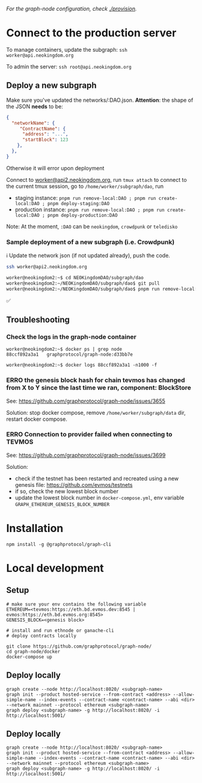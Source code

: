 *For the graph-node configuration, check [./provision](./provision.md).*

# Connect to the production server

To manage containers, update the subgraph: `ssh worker@api.neokingdom.org`

To admin the server: `ssh root@api.neokingdom.org`

## Deploy a new subgraph

Make sure you've updated the networks/:DAO.json. **Attention**: the shape of the JSON **needs** to be:

```JSON
{
  "networkName": {
     "ContractName": {
      "address": "...",
      "startBlock": 123
    },
  },
}
```

Otherwise it will error upon deployment

Connect to worker@api2.neokingdom.org, run `tmux attach` to connect to the current tmux session, go to `/home/worker/subgraph/dao`, run 

- staging instance: `pnpm run remove-local:DAO ; pnpm run create-local:DAO ; pnpm deploy-staging:DAO`
- production instance: `pnpm run remove-local:DAO ; pnpm run create-local:DAO ; pnpm deploy-production:DAO`

Note: At the moment, `:DAO` can be `neokingdom`, `crowdpunk` or `teledisko`

### Sample deployment of a new subgraph (i.e. Crowdpunk)

ℹ️ Update the network json (if not updated already), push the code.

```bash
ssh worker@api2.neokingdom.org

worker@neokingdom2:~$ cd NEOKingdomDAO/subgraph/dao
worker@neokingdom2:~/NEOKingdomDAO/subgraph/dao$ git pull
worker@neokingdom2:~/NEOKingdomDAO/subgraph/dao$ pnpm run remove-local:crowdpunk; pnpm create-local:crowdpunk; pnpm deploy-production:crowdpunk
```

✅

## Troubleshooting

### Check the logs in the graph-node container
```
worker@neokingdom2:~$ docker ps | grep node
88ccf892a3a1   graphprotocol/graph-node:d33bb7e

worker@neokingdom2:~$ docker logs 88ccf892a3a1 -n1000 -f
```

### ERRO the genesis block hash for chain tevmos has changed from X to Y since the last time we ran, component: BlockStore

See: https://github.com/graphprotocol/graph-node/issues/3655

Solution: stop docker compose, remove `/home/worker/subgraph/data` dir, restart docker compose.

### ERRO Connection to provider failed when connecting to TEVMOS

See: https://github.com/graphprotocol/graph-node/issues/3699

Solution:
- check if the testnet has been restarted and recreated using a new genesis file: https://github.com/evmos/testnets
- if so, check the new lowest block number
- update the lowest block number in `docker-compose.yml`, env variable `GRAPH_ETHEREUM_GENESIS_BLOCK_NUMBER`


# Installation
```
npm install -g @graphprotocol/graph-cli
```

# Local development

## Setup
```
# make sure your env contains the following variable
ETHEREUM=<tevmos:https://eth.bd.evmos.dev:8545 | evmos:https://eth.bd.evmos.org:8545>
GENESIS_BLOCK=<genesis block>

# install and run ethnode or ganache-cli
# deploy contracts locally

git clone https://github.com/graphprotocol/graph-node/
cd graph-node/docker
docker-compose up
```

## Deploy locally
```
graph create --node http://localhost:8020/ <subgraph-name>
graph init --product hosted-service --from-contract <address> --allow-simple-name --index-events --contract-name <contract-name> --abi <dir> --network mainnet --protocol ethereum <subgraph-name>
graph deploy <subgraph-name> -g http://localhost:8020/ -i http://localhost:5001/
```

## Deploy locally
```
graph create --node http://localhost:8020/ <subgraph-name>
graph init --product hosted-service --from-contract <address> --allow-simple-name --index-events --contract-name <contract-name> --abi <dir> --network mainnet --protocol ethereum <subgraph-name>
graph deploy <subgraph-name> -g http://localhost:8020/ -i http://localhost:5001/
```